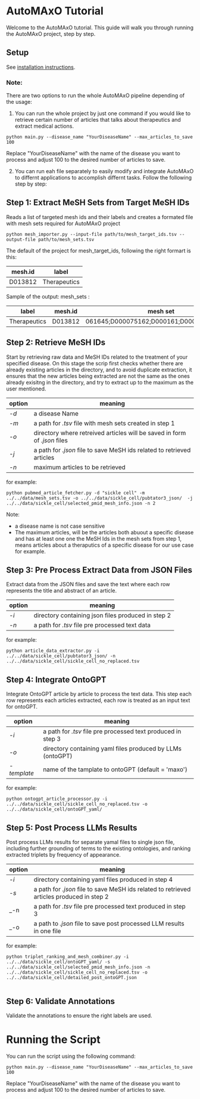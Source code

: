 # AutoMAxO Tutorial

Welcome to the AutoMAxO tutorial. This guide will walk you through running the AutoMAxO project, step by step.

## Setup
See [installation instructions](install.md).


### Note:
There are two options to run the whole AutoMAxO pipeline depending of the usage: 
1. You can run the whole project by just one command if you would like to retrieve certain number of articles that talks about therapeutics and extract medical actions.

```shell
python main.py --disease_name "YourDiseaseName" --max_articles_to_save 100
```
Replace "YourDiseaseName" with the name of the disease you want to process and adjust 100 to the desired number of articles to save.

2. You can run eah file separately to easily modify and integrate AutoMAxO to differnt applications to accomplish differnt tasks. Follow the following step by step:  


## Step 1: Extract MeSH Sets from Target MeSH IDs

Reads a list of targeted mesh ids and their labels and creates a formated file with mesh sets required for AutoMAxO project

```shell
python mesh_importer.py --input-file path/to/mesh_target_ids.tsv --output-file path/to/mesh_sets.tsv
```

The default of the project for mesh_target_ids, following the right formart is this:

| mesh.id | label          |
|--------|-----------------|
| D013812 | Therapeutics   |

Sample of the output:  mesh_sets :

| label        | mesh.id         | mesh set                                 |
|--------------|-----------------|------------------------------------------|
| Therapeutics | D013812         |061645;D000075162;D000161;D000203;D019050 |

## Step 2: Retrieve MeSH IDs

Start by retrieving raw data and MeSH IDs related to the treatment of your specified disease. On this stage the scrip first checks whether there are already existing articles in the directory, and to avoid duplicate extraction, it ensures that the new articles being extracted are not the same as the ones already exisitng in the directory, and try to extract up to the maximum as the user mentioned. 



| option | meaning                                                                   |
|--------|---------------------------------------------------------------------------|
| _-d_   | a disease Name                                                            |
| _-m_   | a path for _.tsv_ file  with mesh sets created in step 1                  |
| _-o_   | directory where retreived articles will be saved in form of _.json_ files |
| _-j_   | a path for _.json_ file to save MeSH ids related to retrieved articles    |
| _-n_   | maximum articles to be retrieved                                          |


for example:
```shell
python pubmed_article_fetcher.py -d "sickle cell" -m ../../data/mesh_sets.tsv -o ../../data/sickle_cell/pubtator3_json/  -j ../../data/sickle_cell/selected_pmid_mesh_info.json -n 2

```
Note:  
* a disease name is not case sensitive
* The maximum articles, will be the articles both abuout  a specific disease and has at least one one the MeSH Ids in the mesh sets from step 1, means articles about a theraputics of a specific disease for our use case for example. 


## Step 3: Pre Process Extract Data from JSON Files

Extract data from the JSON files and save the text where each row represents the title and abstract of an article.

| option | meaning                                                                   |
|--------|---------------------------------------------------------------------------|
| _-i_   | directory containing json files produced in step 2                        |
| _-n_   | a path for _.tsv_ file pre processed text data                            |


for example:
```shell
python article_data_extractor.py -i ../../data/sickle_cell/pubtator3_json/ -n  ../../data/sickle_cell/sickle_cell_no_replaced.tsv 

```

## Step 4: Integrate OntoGPT

Integrate OntoGPT article by article to process the text data. This step each row represents each articles extracted, each row is treated as an input text for ontoGPT. 


| option        | meaning                                                                   |
|---------------|---------------------------------------------------------------------------|
| _-i_          | a path for _.tsv_ file pre processed text produced in step 3              |
| _-o_          | directory containing yaml files produced by LLMs (ontoGPT)                |
| _-template_   | name of the tamplate to ontoGPT (default = 'maxo')                        |



for example:
```shell
python ontogpt_article_processor.py -i ../../data/sickle_cell/sickle_cell_no_replaced.tsv -o ../../data/sickle_cell/ontoGPT_yaml/

```

## Step 5: Post Process LLMs Results 

Post process LLMs results for separate yamal files to single json file, including further grounding of terms to the existing ontologies, and ranking extracted triplets by frequency of appearance. 


| option  | meaning                                                                                    |
|---------|--------------------------------------------------------------------------------------------|
| _-i_    | directory containing yaml files produced in step 4                                         |
| _-s_    | a path for _.json_ file to save MeSH ids related to retrieved articles produced in step 2  |
| _-n     | a path for _.tsv_ file pre processed text produced in step 3                               |
| _-o     | a path to  _.json_ file to save post processed LLM results in one file                     |



for example:
```shell
python triplet_ranking_and_mesh_combiner.py -i ../../data/sickle_cell/ontoGPT_yaml/ -s ../../data/sickle_cell/selected_pmid_mesh_info.json -n ../../data/sickle_cell/sickle_cell_no_replaced.tsv -o ../../data/sickle_cell/detailed_post_ontoGPT.json


```

## Step 6: Validate Annotations

Validate the annotations to ensure the right labels are used.


# Running the Script

You can run the script using the following command:

```shell
python main.py --disease_name "YourDiseaseName" --max_articles_to_save 100
```
Replace "YourDiseaseName" with the name of the disease you want to process and adjust 100 to the desired number of articles to save.
